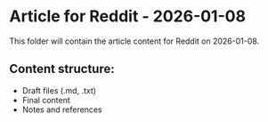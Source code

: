 # Article for Reddit - 2026-01-08

This folder will contain the article content for Reddit on 2026-01-08.

## Content structure:
- Draft files (.md, .txt)
- Final content
- Notes and references
